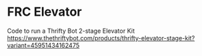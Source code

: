 # FRC Elevator

Code to run a Thrifty Bot 2-stage Elevator Kit <https://www.thethriftybot.com/products/thrifty-elevator-stage-kit?variant=45951434162475>
